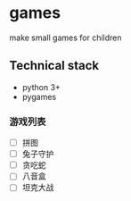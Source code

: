 # games
make small games for children

## Technical stack
- python 3+
- pygames

### 游戏列表
- [ ] 拼图
- [ ] 兔子守护
- [ ] 贪吃蛇
- [ ] 八音盒
- [ ] 坦克大战

